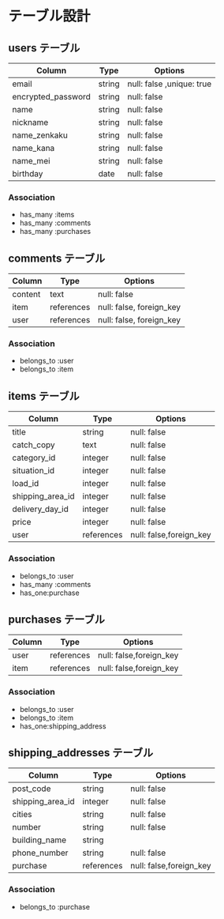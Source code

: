 # テーブル設計

## users テーブル

| Column             | Type   | Options                  |
| ------------------ | ------ | -----------              |
| email              | string | null: false ,unique: true|
| encrypted_password | string | null: false              |
| name               | string | null: false              |
| nickname           | string | null: false              |
| name_zenkaku       | string | null: false              |
| name_kana          | string | null: false              |
| name_mei           | string | null: false              |
| birthday           | date   | null: false              |

### Association

- has_many :items
- has_many :comments
- has_many :purchases


## comments テーブル

| Column     | Type       | Options                        |
| ------     | ---------- | ------------------------------ |
| content    | text       | null: false                    |
| item       | references | null: false, foreign_key       |
| user       | references | null: false, foreign_key       |


### Association
- belongs_to :user
- belongs_to :item


## items テーブル
| Column           | Type       | Options                |
| ------           | ------     | -----------            |
| title            | string     | null: false            |
| catch_copy       | text       | null: false            |
| category_id      | integer    | null: false            |
| situation_id     | integer    | null: false            |
| load_id          | integer    | null: false            |
| shipping_area_id | integer    | null: false            |
| delivery_day_id  | integer    | null: false            |
| price            | integer     | null: false            |
| user             | references | null: false,foreign_key|


### Association
- belongs_to :user
- has_many :comments
- has_one:purchase



## purchases テーブル

| Column              | Type       | Options                |
| ------              | ------     | -----------            |
| user                | references | null: false,foreign_key|
| item                | references | null: false,foreign_key|

### Association
- belongs_to :user
- belongs_to :item
- has_one:shipping_address


## shipping_addresses テーブル

| Column             | Type       | Options                |
| ------             | ------     | -----------            |
| post_code          | string     | null: false            |
| shipping_area_id   | integer    | null: false            |
| cities             | string     | null: false            |
| number             | string     | null: false            |
| building_name      | string     |                        |
| phone_number       | string     | null: false            |
| purchase           | references | null: false,foreign_key|

### Association
- belongs_to :purchase